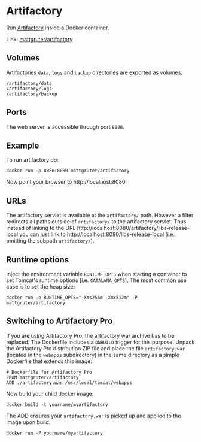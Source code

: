 # Artifactory

Run [Artifactory](http://www.jfrog.com/home/v_artifactory_opensource_overview) inside a Docker container.

Link: [mattgruter/artifactory](https://registry.hub.docker.com/u/mattgruter/artifactory/)


## Volumes
Artifactories `data`, `logs` and `backup` directories are exported as volumes:

    /artifactory/data
    /artifactory/logs
    /artifactory/backup

## Ports
The web server is accessible through port `8080`.

## Example
To run artifactory do:

    docker run -p 8080:8080 mattgruter/artifactory

Now point your browser to http://localhost:8080


## URLs
The artifactory servlet is available at the `artifactory/` path. However a filter redirects all paths outside of `artifactory/` to the artifactory servlet. Thus instead of linking to the URL http://localhost:8080/artifactory/libs-release-local you can just link to http://localhost:8080/libs-release-local (i.e. omitting the subpath `artifactory/`).

## Runtime options
Inject the environment variable `RUNTIME_OPTS` when starting a container to set Tomcat's runtime options (i.e. `CATALANA_OPTS`). The most common use case is to set the heap size:

    docker run -e RUNTIME_OPTS="-Xms256m -Xmx512m" -P mattgruter/artifactory

## Switching to Artifactory Pro
If you are using Artifactory Pro, the artifactory war archive has to be replaced. The Dockerfile includes a `ONBUILD` trigger for this purpose. Unpack the Artifactory Pro distribution ZIP file and place the file `artifactory.war` (located in the `webapps` subdirectory) in the same directory as a simple Dockerfile that extends this image:

    # Dockerfile for Artifactory Pro
    FROM mattgruter/artifactory
    ADD ./artifactory.war /usr/local/tomcat/webapps

Now build your child docker image:

    docker build -t yourname/myartifactory

The ADD ensures your `artifactory.war` is picked up and applied to the image upon build.

    docker run -P yourname/myartifactory
